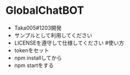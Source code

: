# GlobalChatBOT
- Taka005#1203開発
- サンプルとして利用してください
- LICENSEを遵守して仕様してください
#使い方
- tokenをセット
- npm installしてから
- npm startをする